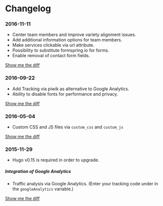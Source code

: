 # Changelog

### 2016-11-11
- Center team members and improve variety alignment issues.
- Add additional information options for team members.
- Make services clickable via url attribute.
- Possibility to substitute formspring.io for forms.
- Enable removal of contact form fields.

[Show me the diff](https://github.com/digitalcraftsman/hugo-agency-theme/compare/615f5242d0c2c20b2062545d48cf15125d9ca91d...f9c636485fd6c846d83e531eb4e5c0247eabf4a7)

### 2016-09-22
- Add Tracking via piwik as alternative to Google Analytics. 
- Ability to disable fonts for performance and privacy.

[Show me the diff](https://github.com/digitalcraftsman/hugo-agency-theme/compare/bf89cf62acf794db3a387b39f8792df807ba1698...615f5242d0c2c20b2062545d48cf15125d9ca91d)

### 2016-05-04
- Custom CSS and JS files via `custom_css` and `custom_js`

[Show me the diff](https://github.com/digitalcraftsman/hugo-agency-theme/commit/178dc61b1b0ee09e6a00299ee2c2ee70168b0eba)

### 2015-11-29
- Hugo v0.15 is required in order to upgrade.

##### Integration of Google Analytics
- Traffic analysis via Google Analytics. (Enter your tracking code under in the `googleAnalytics` variable.)

[Show me the diff](https://github.com/digitalcraftsman/hugo-agency-theme/commit/f603403388d962d93af8f24e917a5d980de9dc97)
